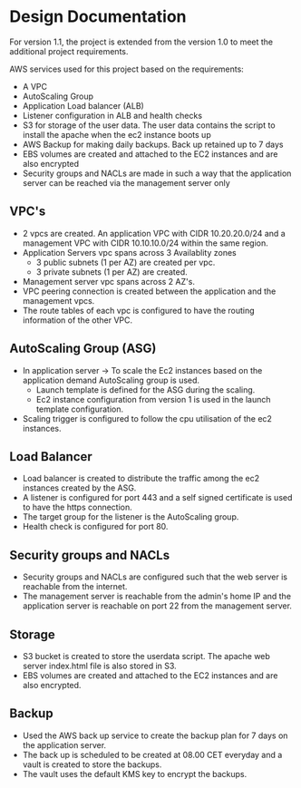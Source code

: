 # Design Documentation

For version 1.1, the project is extended from the version 1.0 to meet the additional project requirements.

AWS services used for this project based on the requirements:

- A VPC
- AutoScaling Group 
- Application Load balancer (ALB)
- Listener configuration in ALB and health checks
- S3 for storage of the user data. The user data contains the script to install the apache when the ec2 instance boots up
- AWS Backup for making daily backups. Back up retained up to 7 days
- EBS volumes are created and attached to the EC2 instances and are also encrypted
- Security groups and NACLs are made in such a way that the application server can be reached via the management server only

## VPC's

- 2 vpcs are created. An application VPC with CIDR 10.20.20.0/24 and a management VPC with CIDR 10.10.10.0/24 within the same region. 
- Application Servers vpc spans across 3 Availablity zones
    - 3 public subnets (1 per AZ) are created per vpc.
    - 3 private subnets (1 per AZ) are created.
- Management server vpc spans across 2 AZ's.
- VPC peering connection is created between the application and the management vpcs. 
- The route tables of each vpc is configured to have the routing information of the other VPC.

## AutoScaling Group (ASG)

- In application server -> To scale the Ec2 instances based on the application demand AutoScaling group is used.
    - Launch template is defined for the ASG during the scaling.
    - Ec2 instance configuration from version 1 is used in the launch template configuration.
- Scaling trigger is configured to follow the cpu utilisation of the ec2 instances.

## Load Balancer

- Load balancer is created to distribute the traffic among the ec2 instances created by the ASG.
- A listener is configured for port 443 and a self signed certificate is used to have the https connection.
- The target group for the listener is the AutoScaling group.
- Health check is configured for port 80.

## Security groups and NACLs

- Security groups and NACLs are configured such that the web server is reachable from the internet.
- The management server is reachable from the admin's home IP and the application server is reachable on port 22 from the management server.

## Storage

- S3 bucket is created to store the userdata script. The apache web server index.html file is also stored in S3.
- EBS volumes are created and attached to the EC2 instances and are also encrypted.

## Backup 

- Used the AWS back up service to create the backup plan for 7 days on the application server. 
- The back up is scheduled to be created at 08.00 CET everyday and a vault is created to store the backups. 
- The vault uses the default KMS key to encrypt the backups.

